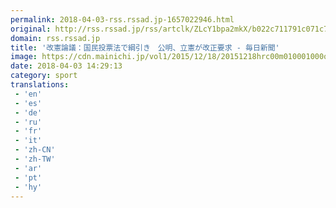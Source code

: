 ```yaml
---
permalink: 2018-04-03-rss.rssad.jp-1657022946.html
original: http://rss.rssad.jp/rss/artclk/ZLcY1bpa2mkX/b022c711791c071c776788f9d6875835?ul=Gn23Hb7aRuR2TJgxpjlrcS6qpwiRzq4O0mJNYhkP9hP.oLCR3QXqoR8_.2.sSOw9AkoebBEPVrUKRbQFhb_NMC_JI6vZ
domain: rss.rssad.jp
title: '改憲論議：国民投票法で綱引き　公明、立憲が改正要求 - 毎日新聞'
image: https://cdn.mainichi.jp/vol1/2015/12/18/20151218hrc00m010001000q/9.jpg?2
date: 2018-04-03 14:29:13
category: sport
translations: 
 - 'en'
 - 'es'
 - 'de'
 - 'ru'
 - 'fr'
 - 'it'
 - 'zh-CN'
 - 'zh-TW'
 - 'ar'
 - 'pt'
 - 'hy'
---
```


